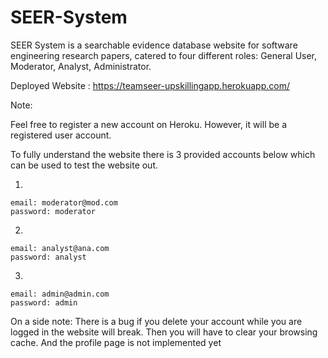 # SEER-System

SEER System is a searchable evidence database website for software engineering research papers, catered to four different roles: General User, Moderator, Analyst, Administrator.

Deployed Website : https://teamseer-upskillingapp.herokuapp.com/

Note:

Feel free to register a new account on Heroku. However, it will be a registered user account.

To fully understand the website there is 3 provided accounts below which can be used to test the website out.

1.
```
email: moderator@mod.com
password: moderator
```
2. 
```
email: analyst@ana.com
password: analyst
```
3. 
```
email: admin@admin.com
password: admin
```
On a side note: There is a bug if you delete your account while you are logged in the website will break. Then you will have to clear your browsing cache.
And the profile page is not implemented yet

